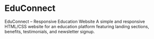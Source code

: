 # EduConnect
EduConnect – Responsive Education Website A simple and responsive HTML/CSS website for an education platform featuring landing sections, benefits, testimonials, and newsletter signup.
